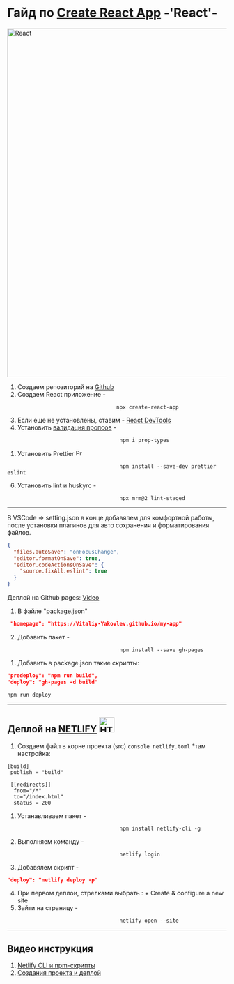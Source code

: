 # Гайд по [Create React App](https://create-react-app.dev/docs/getting-started/#npm) -'React'-

<a href="https://create-react-app.dev/docs/getting-started/#npm">
<img src = "https://habrastorage.org/webt/z1/bu/fm/z1bufmx1tce1wxwjm92w7wz_7lq.png" alt ="React" width =800px/>
</a>

1. Создаем репозиторий на [Github](https://github.com/)
2. Создаем React приложение -

 ``` npm
                                    npx create-react-app
 ```

3. Eсли еще не установлены, ставим - [React DevTools](https://chrome.google.com/webstore/detail/react-developer-tools/fmkadmapgofadopljbjfkapdkoienihi?hl=en)
4. Установить [валидация пропсов](https://www.npmjs.com/package/prop-types) -

``` npm
                                    npm i prop-types
```

1. Установить Prettier <a href="https://prettier.io/"><img src = "https://prettier.io/icon.png" alt ="Prettier" width =15px/></a> 

``` npm
                                    npm install --save-dev prettier eslint
```

6. Установить lint и huskyrc -
 
``` npm
                                    npx mrm@2 lint-staged
```
  
---

 В VSCode => setting.json в конце добавялем для комфортной работы, после установки плагинов для авто сохранения и форматирования файлов.

```json
{
  "files.autoSave": "onFocusChange",
  "editor.formatOnSave": true,
  "editor.codeActionsOnSave": {
    "source.fixAll.eslint": true
  }
}
```

Деплой на Github pages:
[Video]( https://drive.google.com/file/d/1EOewQyS7V9SHsUbbycwgTNqB59jwhFnG/view)

1. В файле "package.json"  

```json
 "homepage": "https://Vitaliy-Yakovlev.github.io/my-app"
 ```

2. Добавить пакет -

``` npm
                                    npm install --save gh-pages
 ```

1. Добавить в package.json такие скрипты:
  
``` json  
"predeploy": "npm run build",
"deploy": "gh-pages -d build"
```

``` npm
npm run deploy
```

---

## Деплой на [NETLIFY](https://app.netlify.com/) <img  alt="HTML5" width="35px" src="https://www.netlify.com/img/global/badges/netlify-color-accent.svg"/>

1. Создаем файл в корне проекта (src) ```console netlify.toml``` *там настройка:
  
``` npm
[build]
 publish = "build"

 [[redirects]]
  from="/*"
  to="/index.html"
  status = 200
```

1. Устанавливаем пакет -

``` npm
                                    npm install netlify-cli -g
 ```

2. Выполняем команду -

``` npm
                                    netlify login
```

3. Добавялем скрипт -  

``` json "predeploy": "npm run build",
"deploy": "netlify deploy -p"
```

4. При первом деплои, стрелками выбрать : + Create & configure a new site
5. Зайти на страницу -

``` npm
                                    netlify open --site
```

---

## Видео инструкция

1. [Netlify CLI и npm-скрипты](https://drive.google.com/file/d/1sUdq5187Uf5uo5EfqPrEEE52ssPj11Xh/view)
2. [Создания проекта и деплой](https://drive.google.com/file/d/1RXumPAthh_qJSp6hr6ImwF5ljRvWE47e/view)
